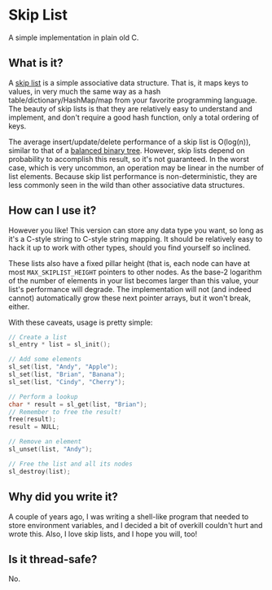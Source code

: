 Skip List
=========
A simple implementation in plain old C.

What is it?
-----------
A [skip list](http://en.wikipedia.org/wiki/Skip_list) is a simple associative data structure. That is, it maps keys to values, in very much the same way as a hash table/dictionary/HashMap/map from your favorite programming language. The beauty of skip lists is that they are relatively easy to understand and implement, and don't require a good hash function, only a total ordering of keys.

The average insert/update/delete performance of a skip list is O(log(n)), similar to that of a [balanced binary tree](http://en.wikipedia.org/wiki/Balanced_binary_tree). However, skip lists depend on probability to accomplish this result, so it's not guaranteed. In the worst case, which is very uncommon, an operation may be linear in the number of list elements. Because skip list performance is non-deterministic, they are less commonly seen in the wild than other associative data structures.

How can I use it?
-----------------
However you like! This version can store any data type you want, so long as it's a C-style string to C-style string mapping. It should be relatively easy to hack it up to work with other types, should you find yourself so inclined.

These lists also have a fixed pillar height (that is, each node can have at
most `MAX_SKIPLIST_HEIGHT` pointers to other nodes. As the base-2 logarithm of the number of elements in your list becomes larger than this value, your list's performance will degrade. The implementation will not (and indeed cannot) automatically grow these next pointer arrays, but it won't break, either.

With these caveats, usage is pretty simple:

```C
// Create a list
sl_entry * list = sl_init();

// Add some elements
sl_set(list, "Andy", "Apple");
sl_set(list, "Brian", "Banana");
sl_set(list, "Cindy", "Cherry");

// Perform a lookup
char * result = sl_get(list, "Brian");
// Remember to free the result!
free(result);
result = NULL;

// Remove an element
sl_unset(list, "Andy");

// Free the list and all its nodes
sl_destroy(list);
```

Why did you write it?
---------------------
A couple of years ago, I was writing a shell-like program that needed to store environment variables, and I decided a bit of overkill couldn't hurt and wrote this. Also, I love skip lists, and I hope you will, too!

Is it thread-safe?
------------------
No.
